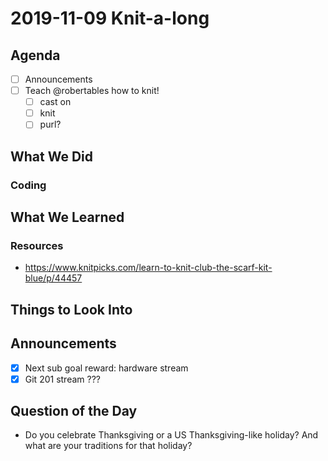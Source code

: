 # 2019-11-09 Knit-a-long

## Agenda

- [ ] Announcements
- [ ] Teach @robertables how to knit!
  - [ ] cast on
  - [ ] knit
  - [ ] purl?

## What We Did

### Coding

## What We Learned

### Resources

- https://www.knitpicks.com/learn-to-knit-club-the-scarf-kit-blue/p/44457

## Things to Look Into

## Announcements

- [x] Next sub goal reward: hardware stream
- [x] Git 201 stream ???

## Question of the Day

- Do you celebrate Thanksgiving or a US Thanksgiving-like holiday? And what are your traditions for that holiday?
